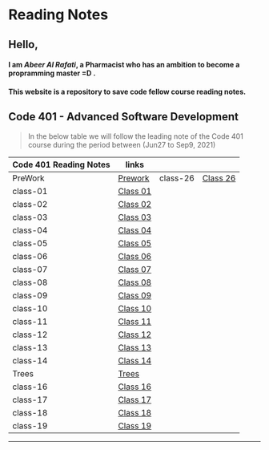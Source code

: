 # Reading Notes

## Hello,

#### I am _Abeer Al Rafati_, a Pharmacist who has an ambition to become a propramming master =D .

#### This website is a repository to save code fellow course reading notes.

## Code 401 - Advanced Software Development

> In the below table we will follow the leading note of the Code 401 course during the period between (Jun27 to Sep9, 2021)

| Code 401 Reading Notes | links                                                              |          |                                                                    |
| ---------------------- | ------------------------------------------------------------------ | -------- | ------------------------------------------------------------------ |
| PreWork                | [Prework](https://abeeral-rafati.github.io/Read_Note/401/PreWork)  | class-26 | [Class 26](https://abeeral-rafati.github.io/Read_Note/401/Class26) |
| class-01               | [Class 01](https://abeeral-rafati.github.io/Read_Note/401/Class01) |
| class-02               | [Class 02](https://abeeral-rafati.github.io/Read_Note/401/Class02) |
| class-03               | [Class 03](https://abeeral-rafati.github.io/Read_Note/401/Class03) |
| class-04               | [Class 04](https://abeeral-rafati.github.io/Read_Note/401/Class04) |
| class-05               | [Class 05](https://abeeral-rafati.github.io/Read_Note/401/Class05) |
| class-06               | [Class 06](https://abeeral-rafati.github.io/Read_Note/401/Class06) |
| class-07               | [Class 07](https://abeeral-rafati.github.io/Read_Note/401/Class07) |
| class-08               | [Class 08](https://abeeral-rafati.github.io/Read_Note/401/Class08) |
| class-09               | [Class 09](https://abeeral-rafati.github.io/Read_Note/401/Class09) |
| class-10               | [Class 10](https://abeeral-rafati.github.io/Read_Note/401/Class10) |
| class-11               | [Class 11](https://abeeral-rafati.github.io/Read_Note/401/Class11) |
| class-12               | [Class 12](https://abeeral-rafati.github.io/Read_Note/401/Class12) |
| class-13               | [Class 13](https://abeeral-rafati.github.io/Read_Note/401/Class13) |
| class-14               | [Class 14](https://abeeral-rafati.github.io/Read_Note/401/Class14) |
| Trees                  | [Trees](https://abeeral-rafati.github.io/Read_Note/401/Trees)      |
| class-16               | [Class 16](https://abeeral-rafati.github.io/Read_Note/401/Class16) |
| class-17               | [Class 17](https://abeeral-rafati.github.io/Read_Note/401/Class17) |
| class-18               | [Class 18](https://abeeral-rafati.github.io/Read_Note/401/Class18) |
| class-19               | [Class 19](https://abeeral-rafati.github.io/Read_Note/401/Class19) |



---

